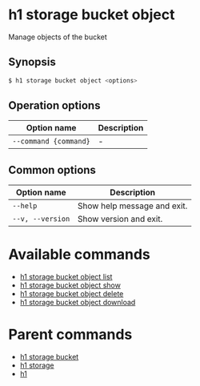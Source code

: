 
# h1 storage bucket object

Manage objects of the bucket

## Synopsis

```bash
$ h1 storage bucket object <options>
```

## Operation options

| Option name               | Description |
| ------------------------- | ----------- |
| ```--command {command}``` | -           |

## Common options

| Option name          | Description                 |
| -------------------- | --------------------------- |
| ```--help```         | Show help message and exit. |
| ```--v, --version``` | Show version and exit.      |

# Available commands

* [h1 storage bucket object list](./list/README.md)
* [h1 storage bucket object show](./show/README.md)
* [h1 storage bucket object delete](./delete/README.md)
* [h1 storage bucket object download](./download/README.md)

# Parent commands

* [h1 storage bucket](./../README.md)
* [h1 storage](./../../README.md)
* [h1](./../../../README.md)
